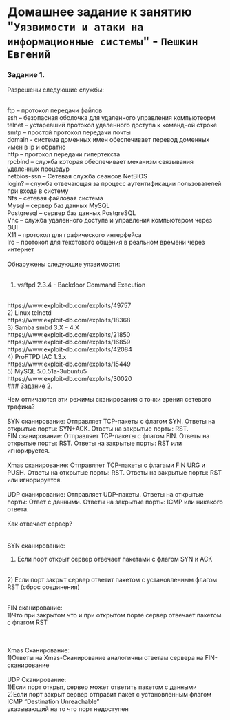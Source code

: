 # Домашнее задание к занятию "`Уязвимости и атаки на информационные системы`" - `Пешкин Евгений`

### Задание 1.

Разрешены следующие службы:
<br/>
<br/>

ftp – протокол передачи файлов
<br/>
ssh – безопасная оболочка для удаленного управления компьютеорм
<br/>
telnet – устаревший протокол удаленного доступа к командной строке
<br/>
smtp – простой протокол передачи почты
<br/>
domain -  cистема доменных имен обеспечивает перевод доменных имен в ip и обратно 
<br/>
http – протокол передачи гипертекста
<br/>
rpcbind – служба которая обеспечивает механизм связывания удаленных процедур
<br/>
netbios-ssn – Сетевая служба сеансов NetBIOS
<br/>
login? – служба отвечающая за процесс аутентификации пользователей при входе в систему
<br/>
Nfs – сетевая файловая система
<br/>
Mysql – сервер баз данных MySQL
<br/>
Postgresql – сервер баз данных PostgreSQL
<br/>
Vnc – cлужба удаленного доступа и управления компьютером через GUI
<br/>
X11 – протокол для графического интерфейса 
<br/>
Irc – протокол для текстового общения в реальном времени через интернет
<br/>
<br/>
Обнаружены следующие уязвимости:
<br/>
<br/>

1) vsftpd 2.3.4 - Backdoor Command Execution
<br/>
https://www.exploit-db.com/exploits/49757
<br/>
2) Linux telnetd 
<br/>
https://www.exploit-db.com/exploits/18368
<br/>
3) Samba smbd 3.X – 4.X 
<br/>
https://www.exploit-db.com/exploits/21850
<br/>
https://www.exploit-db.com/exploits/16859
<br/>
https://www.exploit-db.com/exploits/42084
<br/>
4) ProFTPD IAC 1.3.x
<br/>
https://www.exploit-db.com/exploits/15449
<br/>
5) MySQL 5.0.51a-3ubuntu5
<br/>
https://www.exploit-db.com/exploits/30020
<br/>
### Задание 2.

Чем отличаются эти режимы сканирования с точки зрения сетевого трафика?
<br/>
<br/>
SYN сканирование: Отправляет TCP-пакеты с флагом SYN. Ответы на открытые порты: SYN+ACK. Ответы на закрытые порты: RST.
<br/>
FIN сканирование: Отправляет TCP-пакеты с флагом FIN. Ответы на открытые порты: RST. Ответы на закрытые порты: RST или игнорируется.
<br/>
<br/>
Xmas сканирование: Отправляет TCP-пакеты с флагами FIN URG и PUSH. Ответы на открытые порты: RST. Ответы на закрытые порты: RST или игнорируется.
<br/>
<br/>
UDP сканирование: Отправляет UDP-пакеты. Ответы на открытые порты: Ответ с данными. Ответы на закрытые порты: ICMP  или никакого ответа.
<br/>
<br/>
Как отвечает сервер?
<br/>
<br/>
<br/>
SYN сканирование:
<br/>

1) Если порт открыт сервер отвечает пакетами с флагом SYN и ACK
<br/>
2) Если порт закрыт сервер ответит пакетом с установленным флагом RST (сброс соединения)
<br/>
<br/>

FIN сканирование:
<br/>
1)Что при закрытом что и при открытом порте сервер отвечает пакетом с флагом RST 

<br/>
<br/>
Xmas Сканирование:
<br/>
1)Ответы на Xmas-Сканирование аналогичны ответам сервера на FIN-сканирование
<br/>
<br/>
UDP Сканирование:
<br/>
1)Если порт открыт, сервер может ответить пакетом с данными
<br/>
2)Если порт закрыт сервер отправит пакет с установленным флагом ICMP “Destination Unreachable”
<br/>
указывающий на то что порт недоступен
